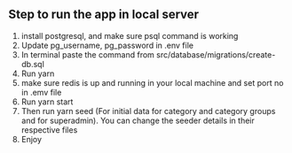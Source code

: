 ## Step to run the app in local server

1. install postgresql, and make sure psql command is working
2. Update pg_username, pg_password in .env file
3. In terminal paste the command from src/database/migrations/create-db.sql
4. Run yarn
5. make sure redis is up and running in your local machine and set port no in .emv file
6. Run yarn start
7. Then run yarn seed (For initial data for category and category groups and for superadmin). You can change the seeder details in their respective files
8. Enjoy
